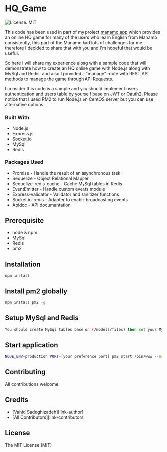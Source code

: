 # HQ_Game
![License: MIT](https://img.shields.io/badge/license-MIT-brightgreen.svg?style=flat-square)

This code has been used in part of my project [manamo.app](https://manamo.app) which provides an online HQ game for many of the users who learn English from Manamo consistently, this part of the Manamo had lots of challenges for me therefore I decided to share that with you and I'm hopeful that would be useful.

So here I will share my experience along with a sample code that will demonstrate how to create an HQ online game with Node.js along with MySql and Redis. and also I provided a "manage" route with REST API methods to manage the game through API Requests.

I consider this code is a sample and you should implement users authentication and users table by yourself base on JWT or Oauth2.
Please notice that I used PM2 to run Node.js on CentOS server but you can use alternative options.

### Built With

* Node.js
* Express.js
* Socket.io
* MySql
* Redis

### Packages Used
* Promise - Handle the result of an asynchronous task
* Sequelize - Object Relational Mapper
* Sequelize-redis-cache - Cache MySql tables in Redis
* EventEmitter - Handle custom events module
* Express-validator - Validator and sanitizer functions
* Socket.io-redis - Adapter to enable broadcasting events
* Apidoc - API documantation

## Prerequisite
* node & npm
* MySql
* Redis
* pm2

## Installation
```sh
npm install
```

## Install pm2 globally
```sh
npm install pm2 -g
```

## Setup MySql and Redis
```sh
You should create MySql tables base on (/models/files) then set your MySql and Redis configration in (/config/config.json)
```

## Start application
```sh
NODE_ENV=production PORT=[your preference port] pm2 start /bin/www --name "HQ_Game" --max-memory-restart [your preference memory]

```
## Contributing

All contributions welcome.

## Credits

- [Vahid Sadeghizadeh][link-author]
- [All Contributors][link-contributors]

## License

The MIT License (MIT)
